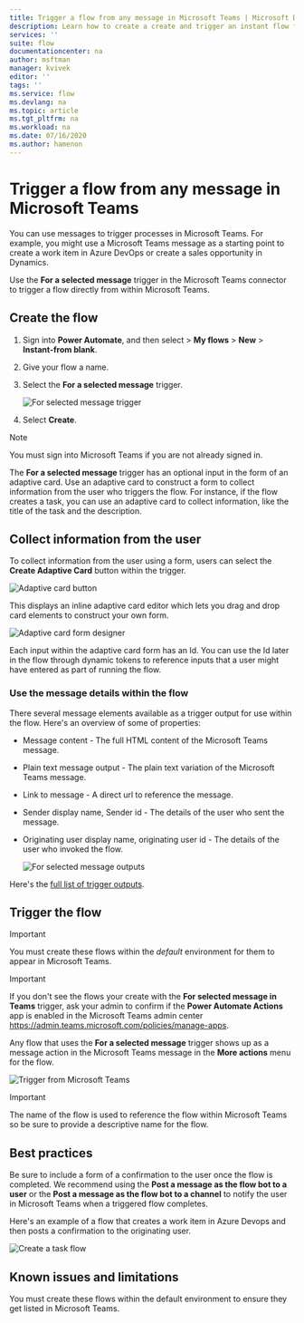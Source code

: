 ```yaml
---
title: Trigger a flow from any message in Microsoft Teams | Microsoft Docs
description: Learn how to create a create and trigger an instant flow from any message in Microsoft Teams
services: ''
suite: flow
documentationcenter: na
author: msftman
manager: kvivek
editor: ''
tags: ''
ms.service: flow
ms.devlang: na
ms.topic: article
ms.tgt_pltfrm: na
ms.workload: na
ms.date: 07/16/2020
ms.author: hamenon
---
```


# Trigger a flow from any message in Microsoft Teams

You can use messages to trigger processes in Microsoft Teams. For example, you might use a Microsoft Teams message as a starting point to create a work item in Azure DevOps or create a sales opportunity in Dynamics. 

Use the **For a selected message** trigger in the Microsoft Teams connector to trigger a flow directly from within Microsoft Teams.

## Create the flow

1. Sign into **Power Automate**, and then select > **My flows** > **New** > **Instant-from blank**.
1. Give your flow a name.
1. Select the **For a selected message** trigger.

   ![For selected message trigger](media/trigger-flow-teams-message/trigger-for-a-selected-message.png)

1. Select **Create**.

>[!NOTE]
>You must sign into Microsoft Teams if you are not already signed in.

The **For a selected message** trigger has an optional input in the form of an adaptive card. Use an adaptive card to construct a form to collect information from the user who triggers the flow. For instance, if the flow creates a task, you can use an adaptive card to collect information, like the title of the task and the description.

## Collect information from the user

To collect information from the user using a form, users can select the **Create Adaptive Card** button within the trigger.

![Adaptive card button](media/trigger-flow-teams-message/create-adaptive-card.png)

This displays an inline adaptive card editor which lets you drag and drop card elements to construct your own form.

![Adaptive card form designer](media/trigger-flow-teams-message/ac-card-designer.png)

Each input within the adaptive card form has an Id. You can use the Id later in the flow through dynamic tokens to reference inputs that a user might have entered as part of running the flow.

### Use the message details within the flow

There several message elements available as a trigger output for use within the flow. Here's an overview of some of properties:

* Message content - The full HTML content of the Microsoft Teams message.
* Plain text message output - The plain text variation of the Microsoft Teams message.
* Link to message - A direct url to reference the message.
* Sender display name, Sender id - The details of the user who sent the message.
* Originating user display name, originating user id - The details of the user who invoked the flow.

   ![For selected message outputs](media/trigger-flow-teams-message/dynamic-outputs.png)

Here's the [full list of trigger outputs](https://docs.microsoft.com/connectors/teams/).

## Trigger the flow

>[!IMPORTANT]
>You must create these flows within the *default* environment for them to appear in Microsoft Teams.

>[!IMPORTANT]
>If you don't see the flows your create with the **For selected message in Teams** trigger, ask your admin to confirm if the **Power Automate Actions** app is enabled in the Microsoft Teams admin center https://admin.teams.microsoft.com/policies/manage-apps. 

Any flow that uses the **For a selected message** trigger shows up as a message action in the Microsoft Teams message in the **More actions** menu for the flow. 

![Trigger from Microsoft Teams](media/trigger-flow-teams-message/more-actions-menu.png)

>[!IMPORTANT]
>The name of the flow is used to reference the flow within Microsoft Teams so be sure to provide a descriptive name for the flow.

## Best practices

Be sure to include a form of a confirmation to the user once the flow is completed. We recommend using the **Post a message as the flow bot to a user** or the **Post a message as the flow bot to a channel** to notify the user in Microsoft Teams when a triggered flow completes.

Here's an example of a flow that creates a work item in Azure Devops and then posts a confirmation to the originating user.

![Create a task flow](media/trigger-flow-teams-message/complete-flow.png)

## Known issues and limitations

You must create these flows within the default environment to ensure they get listed in Microsoft Teams.